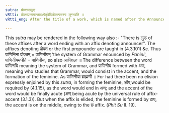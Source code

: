 ```yaml
---
sutra: प्रोक्ताल्लुक्
vRtti: प्रोक्तप्रत्ययान्तादध्येतृवेदित्रोरुत्पन्नस्य लुग्भवति ॥
vRtti_eng: After the title of a work, which is named after the Announcer thereof, the affixes denoting 'who studies or who knows that' are elided by _luk_'.

---
```

This _sutra_ may be rendered in the following way also :- "There is लुक् of these affixes after a word ending with an affix denoting announcer". The affixes denoting प्रोक्त or the first propounder are taught in (4.3.101) &c. Thus पाणिनिना प्रोक्तम् = पाणिनीयम् 'the system of Grammar enounced by _Panini_', पाणिनीयमधीते = पाणिनीयः, so also आपिशलः ॥ The difference between the word पाणिनयि meaning the system of Grammar, and पाणिनीय formed with अण्, meaning who studies that Grammar, would consist in the accent, and the formation of the feminine. As पाणिनीया ब्राह्मणी ॥ For had there been no elision expressly enjoined by this _sutra_, in forming the feminine, ङीप् would be required by (4.1.15), as the word would end in अण्; and the accent of the word would be finally acute (अण् being acute by the universal rule of affix-accent (3.1.3)). But when the affix is elided, the feminine is formed by टाप्, the accent is on the middle, owing to the छ affix. (_Phit_ _Su_ II. 19).
